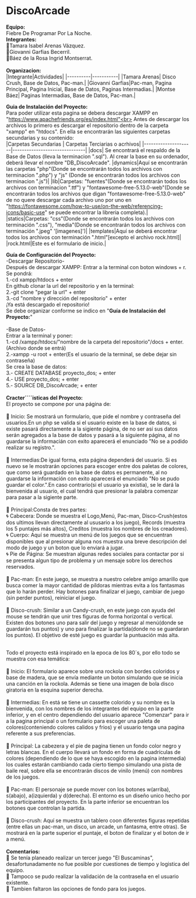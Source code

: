 # DiscoArcade
**Equipo:**<br>
Fiebre De Programar Por La Noche.<br>
**Integrantes:**<br>
:vhs:Tamara Isabel Arenas Vázquez.<br>
:vhs:Giovanni Garfias Becerril.<br>
:vhs:Báez de la Rosa Ingrid Montserrat.<br><br>
**Organizacion:**<br>
|Integrante|Actividades|
|----------|-----------|
|Tamara Arenas| Disco Crush, Base de Datos, Pac-man.|
|Giovanni Garfias|Pac-man, Pagina Principal, Pagina Inicial, Base de Datos, Paginas Intermadias.|
|Montse Báez| Paginas Intermadias, Base de Datos, Pac-man.|


**Guia de Instalación del Proyecto:**<br>
Para poder utilizar esta pagina se debera descargar XAMPP en "https://www.apachefriends.org/es/index.html"<br>
Antes de descargar los archivos lo primero es descargar el repositorio dentro de la carpeta "xampp" en "htdocs". En ella se encontrarán las siguientes carpetas secundarias y su contenido:<br>
|Carpetas Secundarias | Carpetas Terciarias o acrhivos|
|---------------------|-------------------------------|
|docs| Se encontrará el respaldo de la Base de Datos (lleva la terminacion ".sql"). Al crear la base en su ordenador, deberá llevar el nombre "DB_DiscoArcade".
|dynamics|Aquí se encontrarán las carpetas "php"(Donde se encontrarán todos los archivos con terminacion ".php") y "js" (Donde se encontrarán todos los archivos con terminacion ".js")|
|lib|Carpetas: "fuentes"(Donde se encontrarán todos los archivos con terminacion ".ttf") y "fontawesome-free-5.13.0-web"(Donde se encontrarán todos los archivos que digan "fontawesome-free-5.13.0-web" de no quere descargar cada archivo uno por uno en "https://fontawesome.com/how-to-use/on-the-web/referencing-icons/basic-use" se puede encontrar la libreria completa).|
|statics|Carpetas: "css"(Donde se encontrarán todos los archivos con terminación ".css"), "media"(Donde se encontrarán todos los archivos con terminación ".jpeg" '[imagenes]')| 
|templates|Aquí se deberá encontrar todos los archivos con terminación ".html"[excepto el archivo rock.html]|
|rock.html|Este es el formulario de inicio.|


**Guía de Configuración del Proyecto:**<br>
-Descargar Repositorio-<br>
Después de descargar XAMPP: Entrar a la terminal con boton windows + r. Se pondrá:<br>
1.-cd xampp/htdocs + enter<br>
En github clonar la url del repositorio y en la terminal:<br>
2.-git clone "pegar la url" + enter<br>
3.-cd "nombre y dirección del repositorio" + enter<br>
¡Ya está descargado el repositorio!<br>
Se debe organizar conforme se indico en "**Guía de Instalación del Proyecto:**"<br><br>
-Base de Datos-<br>
Entrar a la terminal y poner:<br>
1.-cd /xampp/htdocs/"nombre de la carpeta del repositorio"/docs + enter.(Archivo donde se entrá)<br>
2.-xampp -u root + enter(Es el usuario de la terminal, se debe dejar sin contraseña)<br>
Se crea la base de datos:<br>
3.- CREATE DATABASE proyecto_dos; + enter<br>
4.- USE proyecto_dos; + enter<br>
5.- SOURCE DB_DiscoArcade; + enter<br><br>
**Cracter´´´´isticas del Proyecto:**<br>
El proyecto se compone por una página de:<br><br>
:red_circle: Inicio: Se mostrará un formulario, que pide el nombre y contraseña del usuarios.En un php se valida si el usuario existe en la base de datos, si existe pasará directamente a la sigiente página, de no ser así sus datos serán agregados a la base de datos y pasará a la siguiente página, al no guardarse la informacián con exito aparecerá el enunciado "No se a podido realizar su registro.".<br><br>
:red_circle: Intermedias:De igual forma, esta página dependerá del usuario. Si es nuevo se le mostrarán opciones para escoger entre dos paletas de colores, que como será guardado en la base de datos es permanente, al no guardarse la información con exito aparecerá el enunciado "No se pudo guardar el color.".En caso contrario(si el usuario ya existia), se le dará la bienvenida al usuario, el cual tendrá que presionar la palabra comenzar para pasar a la sigiente parte.<br><br>
:red_circle: Principal:Consta de tres partes:<br>
     :cyclone: Cabecera: Donde se muestra el Logo,Menú, Pac-man, Disco-Crush(estos dos ultimos llevan directamente al ususario a los juego), Records (muestra los 5 puntajes más altos), Creditos (muestra los nombres de los creadores).<br>
     :cyclone: Cuerpo: Aquí se muestra un menú de los juegos que se encuentran disponibles que al presionar alguna nos muestra una breve descripción del modo de juego y un boton que lo enviará a jugar.<br>
     :cyclone: Pie de Página: Se muestran algunas redes sociales para contactar por si se presenta algun tipo de problema y un mensaje sobre los derechos reservados.<br><br>
:red_circle: Pac-man: En este juego, se muestra a nuestro celebre amigo amarillo que busca comer la mayor cantidad de píldoras mientras evita a los fantasmas que lo harán perder. Hay botones para finalizar el juego, cambiar de juego (sin perder puntos), reiniciar el juego.<br><br>
:red_circle: Disco-crush: Similar a un Candy-crush, en este juego con ayuda del mouse se tendrán que unir tres figuras de forma horizontal o vertical. Existen dos botones uno para salir del juego y regresar al menú(donde se guardarán tus puntos) y uno para finalizar la partida(donde no se guardaran los puntos). El objetivo de esté juego es guardar la puntuación más alta.<br><br>

Todo el proyecto está inspirado en la epoca de los 80´s, por ello todo se muestra con esa temática:<br><br>
:red_circle: Inicio: El formulario aparece sobre una rockola con bordes coloridos y base de madera, que se envía mediante un boton simulando que se inicia una canción en la rockola. Además se tiene una imagen de bola disco giratoria en la esquina superior derecha.<br><br>
:red_circle: Intermedias: En está se tiene un cassette colorido y su nombre es la bienvenida, con los nombres de los integrantes del equipo en la parte inferior, y en el centro dependiendo del usuario aparece "Comenzar" para ir a la pagina principal o un formulario para escoger una paleta de colores(conteniendo colores calidos y frios) y el usuario tenga una pagina referente a sus preferencias.<br><br>
:red_circle: Principal: La cabezera y el pie de pagina tienen un fondo color negro y letras blancas. En el cuerpo llevará un fondo en forma de cuadrículas de colores (dependiendo de lo que se haya escogido en la pagina intermedia) los cuales estarán cambiando cada cierto tiempo simulando una pista de baile real, sobre ella se encontrarán discos de vinilo (menú) con nombres de  los juegos.<br><br>
:red_circle: Pac-man: El personaje se puede mover con los botones w(arriba), s(abajo), a(izquierda) y d(derecha). El entorno es un diseño unico hecho por los participantes del proyecto. En la parte inferior se encuentran los botones que controlan la partida.<br><br>
:red_circle: Disco-crush: Aquí se muestra un tablero coon diferentes figuras repetidas (entre ellas un pac-man, un disco, un arcade, un fantasma, entre otras). Se mostrará en la parte superior el puntaje, el boton de finalizar y el boton de ir a menú.<br><br>
**Comentarios:**<br>
:floppy_disk: Se tenía planeado realizar un tercer juego "El Buscaminas", desafortunadamente no fue posible por cuestiones de tiempo y logistica del equipo.<br>
:floppy_disk: Tampoco se pudo realizar la validación de la contraseña en el usuario existente.<br> 
:floppy_disk: Tambien faltaron las opciones de fondo para los juegos.
